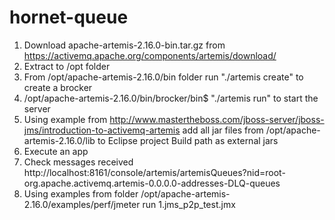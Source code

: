 # hornet-queue


1. Download apache-artemis-2.16.0-bin.tar.gz from https://activemq.apache.org/components/artemis/download/
2. Extract to /opt folder
3. From /opt/apache-artemis-2.16.0/bin folder run "./artemis create" to create a brocker
4. /opt/apache-artemis-2.16.0/bin/brocker/bin$ "./artemis run" to start the server
5. Using example from http://www.mastertheboss.com/jboss-server/jboss-jms/introduction-to-activemq-artemis add all jar files from /opt/apache-artemis-2.16.0/lib to Eclipse project Build path as external jars
6. Execute an app
7. Check messages received http://localhost:8161/console/artemis/artemisQueues?nid=root-org.apache.activemq.artemis-0.0.0.0-addresses-DLQ-queues
8. Using examples from folder /opt/apache-artemis-2.16.0/examples/perf/jmeter run 1.jms_p2p_test.jmx
